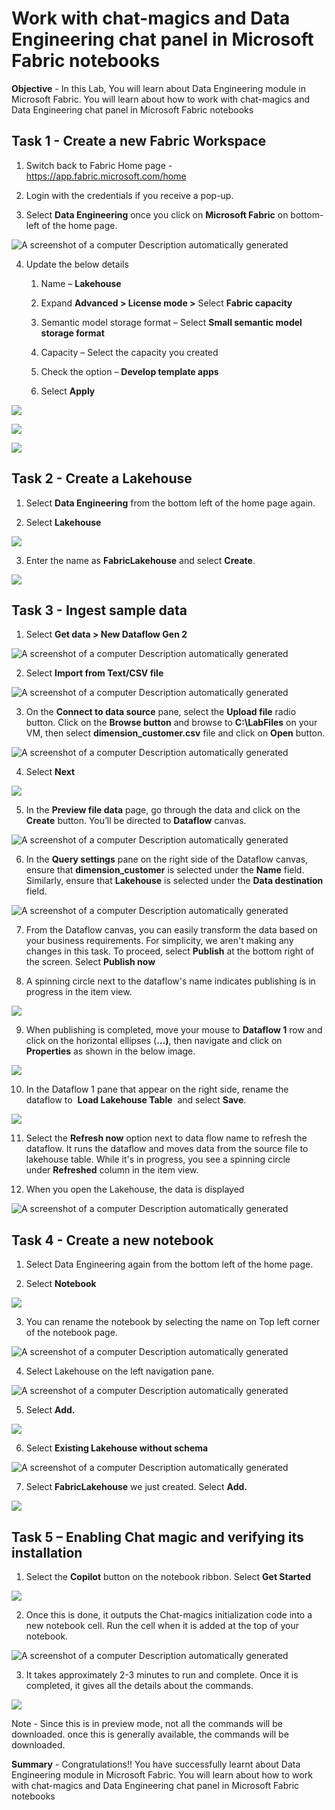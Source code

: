 # Work with chat-magics and Data Engineering chat panel in Microsoft Fabric notebooks

**Objective** - In this Lab, You will learn about Data Engineering module in Microsoft Fabric. 
You will learn about how to work  with chat-magics and Data Engineering chat panel in Microsoft Fabric notebooks

## Task 1 - Create a new Fabric Workspace

1.  Switch back to Fabric Home page -
    <https://app.fabric.microsoft.com/home>

2.  Login with the credentials if you receive a pop-up.

3.  Select **Data Engineering** once you click on **Microsoft Fabric**
    on bottom-left of the home page.

![A screenshot of a computer Description automatically
generated](./media/media12/image1.png)

4.  Update the below details

    1.  Name – **Lakehouse**

    2.  Expand **Advanced \> License mode \>** Select **Fabric
        capacity**

    3.  Semantic model storage format – Select **Small semantic model
        storage format**

    4.  Capacity – Select the capacity you created

    5.  Check the option – **Develop template apps**

    6.  Select **Apply**

![](./media/media12/image2.png)

![](./media/media12/image3.png)

![](./media/media12/image4.png)

## Task 2 - Create a Lakehouse

1.  Select **Data Engineering** from the bottom left of the home page
    again.

2.  Select **Lakehouse**

![](./media/media12/image5.png)

3.  Enter the name as **FabricLakehouse** and select **Create**.

![](./media/media12/image6.png)

## Task 3 - Ingest sample data

1.  Select **Get data \> New Dataflow Gen 2**

![A screenshot of a computer Description automatically
generated](./media/media12/image7.png)

2.  Select **Import from Text/CSV file**

![A screenshot of a computer Description automatically
generated](./media/media12/image8.png)

3.  On the **Connect to data source** pane, select the **Upload
    file** radio button. Click on the **Browse button** and browse to
    **C:\LabFiles** on your VM, then select
    **dimension_customer.csv** file and click on **Open** button.

![A screenshot of a computer Description automatically
generated](./media/media12/image9.png)

4.  Select **Next**

![](./media/media12/image10.png)

5.  In the **Preview file data** page, go through the data and click on
    the **Create** button. You’ll be directed to **Dataflow** canvas.

![A screenshot of a computer Description automatically
generated](./media/media12/image11.png)

6.  In the **Query settings** pane on the right side of the Dataflow
    canvas, ensure that **dimension_customer** is selected under the
    **Name** field. Similarly, ensure that **Lakehouse** is selected
    under the **Data destination** field.

![A screenshot of a computer Description automatically
generated](./media/media12/image12.png)

7.  From the Dataflow canvas, you can easily transform the data based on
    your business requirements. For simplicity, we aren't making any
    changes in this task. To proceed, select **Publish** at the bottom
    right of the screen. Select **Publish now**

8.  A spinning circle next to the dataflow's name indicates publishing
    is in progress in the item view.

![](./media/media12/image13.png)

9.  When publishing is completed, move your mouse to **Dataflow 1** row
    and click on the horizontal ellipses (**…)**, then navigate and
    click on **Properties** as shown in the below image.

![](./media/media12/image14.png)

10. In the Dataflow 1 pane that appear on the right side, rename the
    dataflow to  **Load Lakehouse Table**  and select **Save**.

![](./media/media12/image15.png)

11. Select the **Refresh now** option next to data flow name to refresh
    the dataflow. It runs the dataflow and moves data from the source
    file to lakehouse table. While it's in progress, you see a spinning
    circle under **Refreshed** column in the item view.

12. When you open the Lakehouse, the data is displayed

![A screenshot of a computer Description automatically
generated](./media/media12/image16.png)

## Task 4 - Create a new notebook

1.  Select Data Engineering again from the bottom left of the home page.

2.  Select **Notebook**

![](./media/media12/image17.png)

3.  You can rename the notebook by selecting the name on Top left corner
    of the notebook page.

![A screenshot of a computer Description automatically
generated](./media/media12/image18.png)

4.  Select Lakehouse on the left navigation pane.

![A screenshot of a computer Description automatically
generated](./media/media12/image19.png)

5.  Select **Add.**

![](./media/media12/image20.png)

6.  Select **Existing Lakehouse without schema**

![A screenshot of a computer Description automatically
generated](./media/media12/image21.png)

7.  Select **FabricLakehouse** we just created. Select **Add.**

![](./media/media12/image22.png)

## Task 5 – Enabling Chat magic and verifying its installation

1.  Select the **Copilot** button on the notebook ribbon. Select **Get
    Started**

![](./media/media12/image23.png)

2.  Once this is done, it outputs the Chat-magics initialization code
    into a new notebook cell. Run the cell when it is added at the top
    of your notebook.

![A screenshot of a computer Description automatically
generated](./media/media12/image24.png)

3.  It takes approximately 2-3 minutes to run and complete. Once it is
    completed, it gives all the details about the commands.

![](./media/media12/image25.png)

Note - Since this is in preview mode, not all the commands will be downloaded. once this is generally available, the commands will be downloaded.

**Summary** - Congratulations!! You have successfully learnt about Data Engineering module in Microsoft Fabric. 
You will learn about how to work  with chat-magics and Data Engineering chat panel in Microsoft Fabric notebooks
